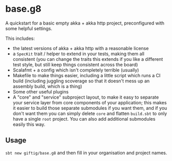 # base.g8

A quickstart for a basic empty akka + akka http project, preconfigured with some helpful settings.

This includes:
  - the latest versions of akka + akka http with a reasonable license
  - a `SpecKit` trait / helper to extend in your tests, making them all consistent (you can change the
    traits this extends if you like a different test style, but still keep things consistent across
    the board)
  - Scalafmt + a config which isn't completely terrible (usually)
  - Makefile to make things easier, including a little script which runs a CI build (including juggling
    scoverage so that it doesn't mess up an assembly build, which is a thing)
  - Some other useful plugins
  - A "core" and "service" subproject layout, to make it easy to separate your service layer from core
    components of your application; this makes it easier to build those separate submodules if you want
    them, and if you don't want them you can simply delete `core` and flatten `build.sbt` to only have
    a single `root` project. You can also add additional submodules easily this way.

## Usage

`sbt new giftig/base.g8` and then fill in your organisation and project names.
